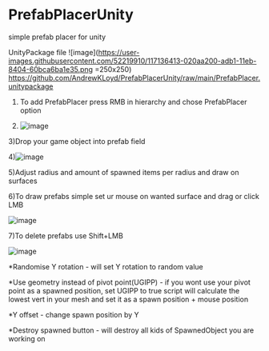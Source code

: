 # PrefabPlacerUnity
simple prefab placer for unity


UnityPackage file ![image](https://user-images.githubusercontent.com/52219910/117136413-020aa200-adb1-11eb-8404-60bca6ba1e35.png =250x250)
 https://github.com/AndrewKLoyd/PrefabPlacerUnity/raw/main/PrefabPlacer.unitypackage
1) To add PrefabPlacer press RMB in hierarchy and chose PrefabPlacer option

2) ![image](https://user-images.githubusercontent.com/52219910/117135063-1d74ad80-adaf-11eb-9f6b-3d9d0c33a489.png)

3)Drop your game object into prefab field

4)![image](https://user-images.githubusercontent.com/52219910/117135177-3b421280-adaf-11eb-9985-df7c42f5fb7d.png)

5)Adjust radius and amount of spawned items per radius and draw on surfaces

6)To draw prefabs simple set ur mouse on wanted surface and drag or click LMB

![image](https://user-images.githubusercontent.com/52219910/117135762-100bf300-adb0-11eb-9c51-9258ff08a82c.png)


7)To delete prefabs use Shift+LMB

![image](https://user-images.githubusercontent.com/52219910/117135783-1a2df180-adb0-11eb-8f3d-e2269db3f45a.png)


*Randomise Y rotation - will set Y rotation to random value

*Use geometry instead of pivot point(UGIPP) - if you wont use your pivot point as a spawned position, set UGIPP to true script will calculate the lowest vert in your mesh and set it as a spawn position + mouse position

*Y offset - change spawn position by Y

*Destroy spawned button - will destroy all kids of SpawnedObject you are working on
